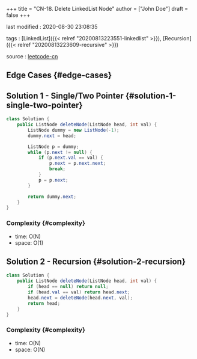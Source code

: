 +++
title = "CN-18. Delete LinkedList Node"
author = ["John Doe"]
draft = false
+++

last modified
: 2020-08-30 23:08:35


tags
: [LinkedList]({{< relref "20200813223551-linkedlist" >}}), [Recursion]({{< relref "20200813223609-recursive" >}})

source
: [leetcode-cn](https://leetcode-cn.com/problems/shan-chu-lian-biao-de-jie-dian-lcof/)


## Edge Cases {#edge-cases}


## Solution 1 - Single/Two Pointer {#solution-1-single-two-pointer}

```java
class Solution {
    public ListNode deleteNode(ListNode head, int val) {
        ListNode dummy = new ListNode(-1);
        dummy.next = head;

        ListNode p = dummy;
        while (p.next != null) {
            if (p.next.val == val) {
                p.next = p.next.next;
                break;
            }
            p = p.next;
        }

        return dummy.next;
    }
}
```


### Complexity {#complexity}

-   time: O(N)
-   space: O(1)


## Solution 2 - Recursion {#solution-2-recursion}

```java
class Solution {
    public ListNode deleteNode(ListNode head, int val) {
        if (head == null) return null;
        if (head.val == val) return head.next;
        head.next = deleteNode(head.next, val);
        return head;
    }
}
```


### Complexity {#complexity}

-   time: O(N)
-   space: O(N)
